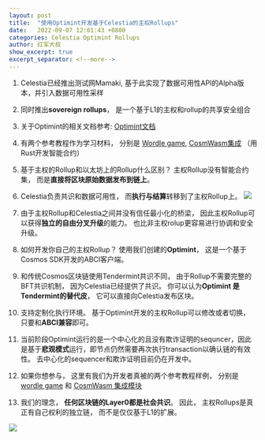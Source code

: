 ```yaml
---
layout: post
title:  "使用Optimint开发基于Celestia的主权Rollups"
date:   2022-09-07 12:01:43 +0800
categories: Celestia Optimint Rollups
author: 红军大叔
show_excerpt: true
excerpt_separator: <!--more-->
---
```


1. Celestia已经推出测试网Mamaki, 基于此实现了数据可用性API的Alpha版本，并引入数据可用性采样

2. 同时推出**sovereign rollups**， 是一个基于L1的主权和rollup的共享安全组合

3. 关于Optimint的相关文档参考: [Optimint文档](https://github.com/celestiaorg/optimint "Optimint文档")

4. 有两个参考教程作为学习材料， 分别是 [Wordle game](https://docs.celestia.org/developers/wordle/ "Wordle game"), [CosmWasm集成](https://docs.celestia.org/developers/cosmwasm/ "CosmWasm集成") （用Rust开发智能合约）

5. 基于主权的Rollup和以太坊上的Rollup什么区别？ 主权Rollup没有智能合约集， 而是**直接将区块原始数据发布到链上**。
<!--more-->
6. Celestia负责共识和数据可用性， 而**执行与结算**转移到了主权Rollup上。
   ![](https://alextencentcos-1256436283.file.myqcloud.com/roam/2022-09-07-032356.jpg)

7. 由于主权Rollup和Celestia之间并没有信任最小化的桥梁， 因此主权Rollup可以获得**独立的自由分叉升级**的能力。 也比非主权rolup更容易进行协调和安全升级。

8. 如何开发你自己的主权Rollup？ 使用我们创建的**Optimint**， 这是一个基于Cosmos SDK开发的ABCI客户端。

9. 和传统Cosmos区块链使用Tendermint共识不同， 由于Rollup不需要完整的BFT共识机制， 因为Celestia已经提供了共识。 你可以认为**Optimint 是 Tendermint的替代皮**， 它可以直接向Celestia发布区块。

10. 支持定制化执行环境。 基于Optimint开发的主权Rollup可以修改或者切换， 只要和**ABCI兼容**即可。

11. 当前阶段Optimint运行的是一个中心化的且没有欺诈证明的sequncer，因此是基于**悲观模式**运行，即节点仍然需要再次执行transaction以确认链的有效性。 去中心化的sequencer和欺诈证明目前仍在开发中。

12. 如果你想参与， 这里有我们为开发者真被的两个参考教程样例， 分别是 [wordle game](https://docs.celestia.org/developers/wordle/ "wordle game") 和 [CosmWasm 集成模块](https://docs.celestia.org/developers/cosmwasm/ "CosmWasm 集成模块")

13. 我们的理念， **任何区块链的Layer0都是社会共识**。 因此， 主权Rollups是真正有自己权利的独立链， 而不是仅仅基于L1的扩展。

![](https://alextencentcos-1256436283.file.myqcloud.com/roam/2022-08-02-104758.jpg)